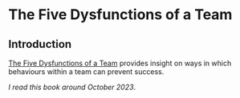 # The Five Dysfunctions of a Team

## Introduction

[The Five Dysfunctions of a Team](https://uk.bookshop.org/p/books/the-five-dysfunctions-of-a-team-a-leadership-fable-20th-anniversary-edition-patrick-m-lencioni/2980473?ean=9780787960759) provides insight on ways in which behaviours within a team can prevent success.

_I read this book around October 2023_.

